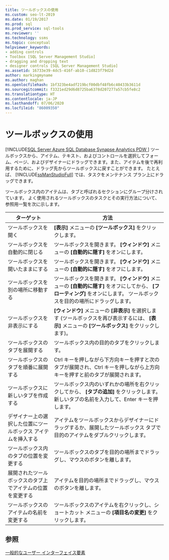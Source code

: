 ```yaml
---
title: ツールボックスの使用
ms.custom: seo-lt-2019
ms.date: 01/19/2017
ms.prod: sql
ms.prod_service: sql-tools
ms.reviewer: ''
ms.technology: ssms
ms.topic: conceptual
helpviewer_keywords:
- adding controls
- Toolbox [SQL Server Management Studio]
- dragging and dropping text
- designer controls [SQL Server Management Studio]
ms.assetid: 16733e39-4dc5-416f-ab10-c1d823f79d2d
author: markingmyname
ms.author: maghan
ms.openlocfilehash: 1bf323be4adf219bcf00dbf48fb6c40433b3611d
ms.sourcegitcommit: f3321ed29d6d8725ba6378d207277a57cb5fe8c2
ms.translationtype: HT
ms.contentlocale: ja-JP
ms.lasthandoff: 07/06/2020
ms.locfileid: "86009350"
---
```

# <a name="use-the-toolbox"></a>ツールボックスの使用
[!INCLUDE[SQL Server Azure SQL Database Synapse Analytics PDW ](../includes/applies-to-version/sql-asdb-asdbmi-asa-pdw.md)]
ツールボックスから、アイテム、テキスト、およびコントロールを選択してフォーム、ページ、およびデザイナーにドラッグできます。また、アイテムを後で再利用するために、ドラッグ先からツールボックスに戻すことができます。 たとえば、 [!INCLUDE[ssManStudioFull](../includes/ssmanstudiofull-md.md)] では、タスクをメンテナンス プラン上にドラッグできます。  
  
ツールボックス内のアイテムは、タブと呼ばれるセクションにグループ分けされています。 よく使用されるツールボックスのタスクとその実行方法について、参照用一覧を次に示します。  
  
|ターゲット|方法|  
|------|-----------|  
|ツールボックスを開く|**[表示]** メニューの **[ツールボックス]** をクリックします。|  
|ツールボックスを自動的に閉じる|ツールボックスを開きます。 **[ウィンドウ]** メニューの **[自動的に隠す]** をオンにします。|  
|ツールボックスを開いたままにする|ツールボックスを開きます。 **[ウィンドウ]** メニューの **[自動的に隠す]** をオフにします。|  
|ツールボックスを別の場所に移動する|ツールボックスを開きます。 **[ウィンドウ]** メニューの **[自動的に隠す]** をオフにしてから、 **[フローティング]** をオンにします。 ツールボックスを目的の場所にドラッグします。|  
|ツールボックスを非表示にする|**[ウィンドウ]** メニューの **[非表示]** を選択します (ツールボックスを再び表示するには、 **[表示]** メニューの **[ツールボックス]** をクリックします)。|  
|ツールボックスのタブを展開する|ツールボックス内の目的のタブをクリックします。|  
|ツールボックスのタブを順番に展開する|Ctrl キーを押しながら下方向キーを押すと次のタブが展開され、Ctrl キーを押しながら上方向キーを押すと前のタブが展開されます。|  
|ツールボックスに新しいタブを作成する|ツールボックス内のいずれかの場所を右クリックしてから、 **[タブの追加]** をクリックします。新しいタブの名前を入力して、Enter キーを押します。|  
|デザイナー上の選択した位置にツールボックス アイテムを挿入する|アイテムをツールボックスからデザイナーにドラッグするか、展開したツールボックス タブで目的のアイテムをダブルクリックします。|  
|ツールボックス内のタブの位置を変更する|ツールボックスのタブを目的の場所までドラッグし、マウスのボタンを離します。|  
|展開されたツールボックスのタブ上でアイテムの位置を変更する|アイテムを目的の場所までドラッグし、マウスのボタンを離します。|  
|ツールボックスのアイテムの名前を変更する|ツールボックスのアイテムを右クリックし、ショートカット メニューの **[項目名の変更]** をクリックします。|  
  
## <a name="see-also"></a>参照  
[一般的なユーザー インターフェイス要素](../ssms/general-user-interface-elements.md)  
  
